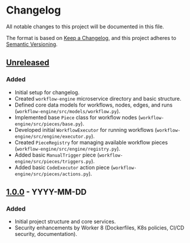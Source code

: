 # Changelog

All notable changes to this project will be documented in this file.

The format is based on [Keep a Changelog](https://keepachangelog.com/en/1.0.0/),
and this project adheres to [Semantic Versioning](https://semver.org/spec/v2.0.0.html).

## [Unreleased]

### Added
- Initial setup for changelog.
- Created `workflow-engine` microservice directory and basic structure.
- Defined core data models for workflows, nodes, edges, and runs (`workflow-engine/src/models/workflow.py`).
- Implemented base `Piece` class for workflow nodes (`workflow-engine/src/pieces/base.py`).
- Developed initial `WorkflowExecutor` for running workflows (`workflow-engine/src/engine/executor.py`).
- Created `PieceRegistry` for managing available workflow pieces (`workflow-engine/src/engine/registry.py`).
- Added basic `ManualTrigger` piece (`workflow-engine/src/pieces/triggers.py`).
- Added basic `CodeExecutor` action piece (`workflow-engine/src/pieces/actions.py`).
## [1.0.0] - YYYY-MM-DD

### Added
- Initial project structure and core services.
- Security enhancements by Worker 8 (Dockerfiles, K8s policies, CI/CD security, documentation).

[Unreleased]: https://github.com/krozenking/ALT_LAS/compare/v1.0.0...HEAD
[1.0.0]: https://github.com/krozenking/ALT_LAS/releases/tag/v1.0.0
